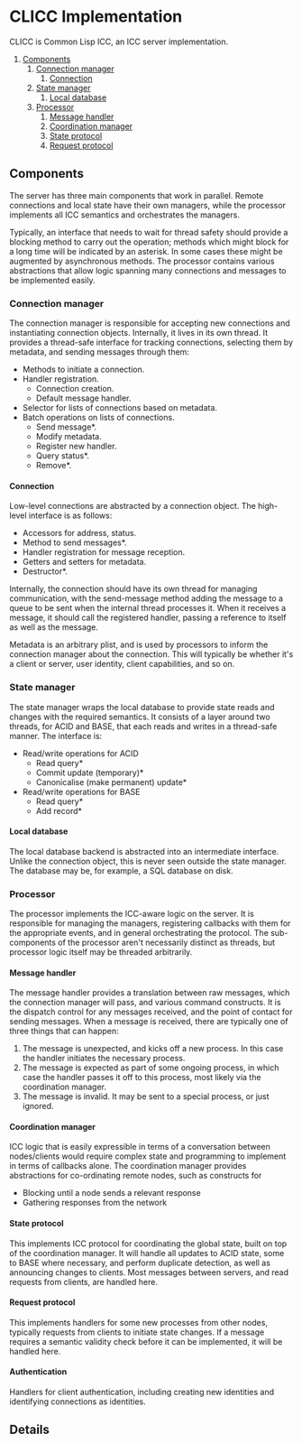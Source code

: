 # CLICC Implementation

CLICC is Common Lisp ICC, an ICC server implementation.

1. [Components](#components)
   1. [Connection manager](#connection-manager)
      1. [Connection](#connection)
   2. [State manager](#state-manager)
      1. [Local database](#local-database)
   3. [Processor](#processor)
      1. [Message handler](#message-handler)
      2. [Coordination manager](#coordination-manager)
      3. [State protocol](#state-protocol)
      4. [Request protocol](#request-protocol)

## Components

The server has three main components that work in parallel. Remote connections and local state have their own managers, while the processor implements all ICC semantics and orchestrates the managers.

Typically, an interface that needs to wait for thread safety should provide a blocking method to carry out the operation; methods which might block for a long time will be indicated by an asterisk. In some cases these might be augmented by asynchronous methods. The processor contains various abstractions that allow logic spanning many connections and messages to be implemented easily.


### Connection manager

The connection manager is responsible for accepting new connections and instantiating connection objects. Internally, it lives in its own thread. It provides a thread-safe interface for tracking connections, selecting them by metadata, and sending messages through them:
* Methods to initiate a connection.
* Handler registration.
    * Connection creation.
    * Default message handler.
* Selector for lists of connections based on metadata.
* Batch operations on lists of connections.
    * Send message*.
    * Modify metadata.
    * Register new handler.
    * Query status*.
    * Remove*.

#### Connection

Low-level connections are abstracted by a connection object. The high-level interface is as follows:
* Accessors for address, status.
* Method to send messages*.
* Handler registration for message reception.
* Getters and setters for metadata.
* Destructor*.

Internally, the connection should have its own thread for managing communication, with the send-message method adding the message to a queue to be sent when the internal thread processes it. When it receives a message, it should call the registered handler, passing a reference to itself as well as the message. 

Metadata is an arbitrary plist, and is used by processors to inform the connection manager about the connection. This will typically be whether it's a client or server, user identity, client capabilities, and so on.


### State manager

The state manager wraps the local database to provide state reads and changes with the required semantics. It consists of a layer around two threads, for ACID and BASE, that each reads and writes in a thread-safe manner. The interface is:
* Read/write operations for ACID
    * Read query*
    * Commit update (temporary)*
    * Canonicalise (make permanent) update*
* Read/write operations for BASE
    * Read query*
    * Add record*

#### Local database

The local database backend is abstracted into an intermediate interface. Unlike the connection object, this is never seen outside the state manager. The database may be, for example, a SQL database on disk.


### Processor

The processor implements the ICC-aware logic on the server. It is responsible for managing the managers, registering callbacks with them for the appropriate events, and in general orchestrating the protocol. The sub-components of the processor aren't necessarily distinct as threads, but processor logic itself may be threaded arbitrarily.

#### Message handler

The message handler provides a translation between raw messages, which the connection manager will pass, and various command constructs. It is the dispatch control for any messages received, and the point of contact for sending messages. When a message is received, there are typically one of three things that can happen:
1. The message is unexpected, and kicks off a new process. In this case the handler initiates the necessary process.
2. The message is expected as part of some ongoing process, in which case the handler passes it off to this process, most likely via the coordination manager.
3. The message is invalid. It may be sent to a special process, or just ignored.

#### Coordination manager

ICC logic that is easily expressible in terms of a conversation between nodes/clients would require complex state and programming to implement in terms of callbacks alone. The coordination manager provides abstractions for co-ordinating remote nodes, such as constructs for
* Blocking until a node sends a relevant response
* Gathering responses from the network

#### State protocol

This implements ICC protocol for coordinating the global state, built on top of the coordination manager. It will handle all updates to ACID state, some to BASE where necessary, and perform duplicate detection, as well as announcing changes to clients. Most messages between servers, and read requests from clients, are handled here.

#### Request protocol

This implements handlers for some new processes from other nodes, typically requests from clients to initiate state changes. If a message requires a semantic validity check before it can be implemented, it will be handled here.

#### Authentication

Handlers for client authentication, including creating new identities and identifying connections as identities.

## Details
